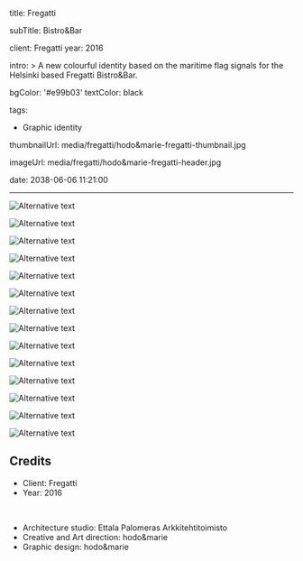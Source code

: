 title: Fregatti

subTitle: Bistro&Bar

client: Fregatti
year: 2016

intro: >
  A new colourful identity based on the maritime flag signals for the Helsinki based Fregatti Bistro&Bar.

bgColor: '#e99b03'
textColor: black

tags:
  - Graphic identity

thumbnailUrl: media/fregatti/hodo&marie-fregatti-thumbnail.jpg

imageUrl: media/fregatti/hodo&marie-fregatti-header.jpg

date: 2038-06-06 11:21:00



---

<div class="gallery gallery-2">

![Alternative text](/media/fregatti/hodo&marie-fregatti-1.jpg)

![Alternative text](/media/fregatti/hodo&marie-fregatti-2.jpg)
</div>

<div class="gallery gallery-2">

![Alternative text](/media/fregatti/hodo&marie-fregatti-3.jpg)

![Alternative text](/media/fregatti/hodo&marie-fregatti-4.jpg)
</div>

<div class="gallery gallery-2">

![Alternative text](/media/fregatti/hodo&marie-fregatti-5.jpg)

![Alternative text](/media/fregatti/hodo&marie-fregatti-6.jpg)
</div>

<div class="gallery gallery-2">

![Alternative text](/media/fregatti/hodo&marie-fregatti-7.jpg)

![Alternative text](/media/fregatti/hodo&marie-fregatti-8.jpg)
</div>

<div class="gallery gallery-2">

![Alternative text](/media/fregatti/hodo&marie-fregatti-9.jpg)

![Alternative text](/media/fregatti/hodo&marie-fregatti-10.jpg)
</div>

<div class="gallery gallery-2">

![Alternative text](/media/fregatti/hodo&marie-fregatti-11.jpg)

![Alternative text](/media/fregatti/hodo&marie-fregatti-12.jpg)
</div>

<div class="gallery gallery-2">

![Alternative text](/media/fregatti/hodo&marie-fregatti-13.jpg)

![Alternative text](/media/fregatti/hodo&marie-fregatti-14.jpg)
</div>

## Credits

* Client: Fregatti
* Year: 2016  

<br>

* Architecture studio: Ettala Palomeras Arkkitehtitoimisto
* Creative and Art direction: hodo&marie
* Graphic design: hodo&marie

